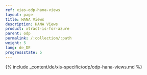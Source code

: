 ```yaml
---
ref: xias-odp-hana-views
layout: page
title: HANA Views
description: HANA Views
product: xtract-is-for-azure
parent: odp
permalink: /:collection/:path
weight: 5
lang: de_DE
progressstate: 5
---
```

{% include _content/de/xis-specific/odp/odp-hana-views.md %}
